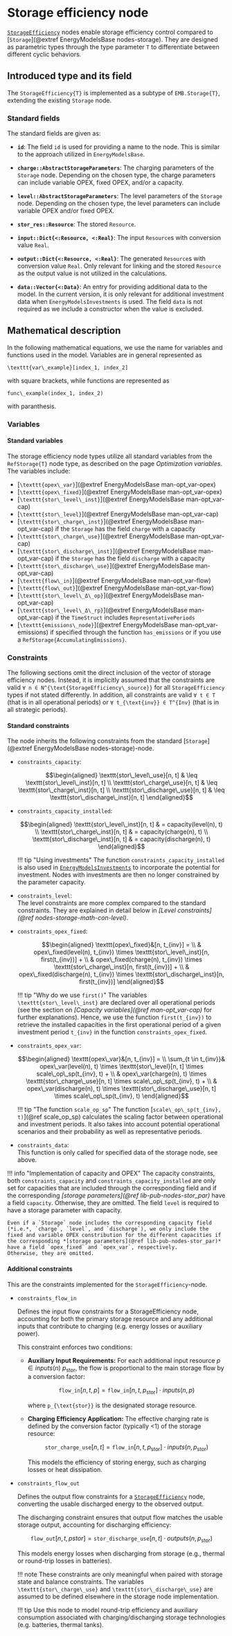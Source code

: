 # Storage efficiency node

[`StorageEfficiency`](@ref) nodes enable storage efficiency control compared to [`Storage`](@extref EnergyModelsBase nodes-storage). They are designed as parametric types through the type parameter `T` to differentiate between different cyclic behaviors.

## Introduced type and its field

The `StorageEfficiency{T}` is implemented as a subtype of `EMB.Storage{T}`, extending the existing `Storage` node.

### Standard fields

The standard fields are given as:

- **`id`**:
  The field `id` is used for providing a name to the node. This is similar to the approach utilized in `EnergyModelsBase`.

- **`charge::AbstractStorageParameters`**:
  The charging parameters of the `Storage` node. Depending on the chosen type, the charge parameters can include variable OPEX, fixed OPEX, and/or a capacity.

- **`level::AbstractStorageParameters`**:
  The level parameters of the `Storage` node. Depending on the chosen type, the level parameters can include variable OPEX and/or fixed OPEX.

- **`stor_res::Resource`**:
  The stored `Resource`.

- **`input::Dict{<:Resource, <:Real}`**:
  The input `Resource`s with conversion value `Real`.

- **`output::Dict{<:Resource, <:Real}`**:
  The generated `Resource`s with conversion value `Real`. Only relevant for linking and the stored `Resource` as the output value is not utilized in the calculations.

- **`data::Vector{<:Data}`**:
  An entry for providing additional data to the model. In the current version, it is only relevant for additional investment data when `EnergyModelsInvestments` is used. The field `data` is not required as we include a constructor when the value is excluded.

## Mathematical description

In the following mathematical equations, we use the name for variables and functions used in the model.
Variables are in general represented as

``\texttt{var\_example}[index_1, index_2]``

with square brackets, while functions are represented as

``func\_example(index_1, index_2)``

with paranthesis.


### Variables

#### Standard variables

The storage efficiency node types utilize all standard variables from the `RefStorage{T}` node type, as described on the page *Optimization variables*. The variables include:

- [``\texttt{opex\_var}``](@extref EnergyModelsBase man-opt_var-opex)
- [``\texttt{opex\_fixed}``](@extref EnergyModelsBase man-opt_var-opex)
- [``\texttt{stor\_level\_inst}``](@extref EnergyModelsBase man-opt_var-cap)
- [``\texttt{stor\_level}``](@extref EnergyModelsBase man-opt_var-cap)
- [``\texttt{stor\_charge\_inst}``](@extref EnergyModelsBase man-opt_var-cap) if the `Storage` has the field `charge` with a capacity
- [``\texttt{stor\_charge\_use}``](@extref EnergyModelsBase man-opt_var-cap)
- [``\texttt{stor\_discharge\_inst}``](@extref EnergyModelsBase man-opt_var-cap) if the `Storage` has the field `discharge` with a capacity
- [``\texttt{stor\_discharge\_use}``](@extref EnergyModelsBase man-opt_var-cap)
- [``\texttt{flow\_in}``](@extref EnergyModelsBase man-opt_var-flow)
- [``\texttt{flow\_out}``](@extref EnergyModelsBase man-opt_var-flow)
- [``\texttt{stor\_level\_Δ\_op}``](@extref EnergyModelsBase man-opt_var-cap)
- [``\texttt{stor\_level\_Δ\_rp}``](@extref EnergyModelsBase man-opt_var-cap) if the `TimeStruct` includes `RepresentativePeriods`
- [``\texttt{emissions\_node}``](@extref EnergyModelsBase man-opt_var-emissions) if specified through the function `has_emissions` or if you use a `RefStorage{AccumulatingEmissions}`.


### Constraints

The following sections omit the direct inclusion of the vector of storage efficiency nodes.
Instead, it is implicitly assumed that the constraints are valid ``∀ n ∈ N^{\text{StorageEfficiency\_source}}`` for all `StorageEfficiency` types if not stated differently.
In addition, all constraints are valid ``∀ t ∈ T`` (that is in all operational periods) or ``∀ t_{\text{inv}} ∈ T^{Inv}`` (that is in all strategic periods).

#### Standard constraints

The node inherits the following constraints from the
standard [`Storage`](@extref EnergyModelsBase nodes-storage)-node.

- `constraints_capacity`:

  ```math
  \begin{aligned}
  \texttt{stor\_level\_use}[n, t] & \leq \texttt{stor\_level\_inst}[n, t] \\
  \texttt{stor\_charge\_use}[n, t] & \leq \texttt{stor\_charge\_inst}[n, t] \\
  \texttt{stor\_discharge\_use}[n, t] & \leq \texttt{stor\_discharge\_inst}[n, t]
  \end{aligned}
  ```

- `constraints_capacity_installed`:

  ```math
  \begin{aligned}
  \texttt{stor\_level\_inst}[n, t] & = capacity(level(n), t) \\
  \texttt{stor\_charge\_inst}[n, t] & = capacity(charge(n), t) \\
  \texttt{stor\_discharge\_inst}[n, t] & = capacity(discharge(n), t)
  \end{aligned}
  ```

  !!! tip "Using investments"
      The function `constraints_capacity_installed` is also used in [`EnergyModelsInvestments`](https://energymodelsx.github.io/EnergyModelsInvestments.jl/) to incorporate the potential for investment.
      Nodes with investments are then no longer constrained by the parameter capacity.

- `constraints_level`:\
  The level constraints are more complex compared to the standard constraints.
  They are explained in detail below in *[Level constraints](@ref nodes-storage-math-con-level)*.

- `constraints_opex_fixed`:

  ```math
  \begin{aligned}
  \texttt{opex\_fixed}&[n, t_{inv}] = \\ &
    opex\_fixed(level(n), t_{inv}) \times \texttt{stor\_level\_inst}[n, first(t_{inv})] + \\ &
    opex\_fixed(charge(n), t_{inv}) \times \texttt{stor\_charge\_inst}[n, first(t_{inv})] + \\ &
    opex\_fixed(discharge(n), t_{inv}) \times \texttt{stor\_discharge\_inst}[n, first(t_{inv})]
  \end{aligned}
  ```

  !!! tip "Why do we use `first()`"
      The variables ``\texttt{stor\_level\_inst}`` are declared over all operational periods (see the section on *[Capacity variables](@ref man-opt_var-cap)* for further explanations).
      Hence, we use the function ``first(t_{inv})`` to retrieve the installed capacities in the first operational period of a given investment period ``t_{inv}`` in the function `constraints_opex_fixed`.

- `constraints_opex_var`:

  ```math
  \begin{aligned}
  \texttt{opex\_var}&[n, t_{inv}] = \\ \sum_{t \in t_{inv}}&
    opex\_var(level(n), t) \times \texttt{stor\_level}[n, t] \times scale\_op\_sp(t_{inv}, t) + \\ &
    opex\_var(charge(n), t) \times \texttt{stor\_charge\_use}[n, t] \times scale\_op\_sp(t_{inv}, t) + \\ &
    opex\_var(discharge(n), t) \times \texttt{stor\_discharge\_use}[n, t] \times scale\_op\_sp(t_{inv}, t)
  \end{aligned}
  ```

  !!! tip "The function `scale_op_sp`"
      The function [``scale\_op\_sp(t_{inv}, t)``](@ref scale_op_sp) calculates the scaling factor between operational and investment periods.
      It also takes into account potential operational scenarios and their probability as well as representative periods.

- `constraints_data`:\
  This function is only called for specified data of the storage node, see above.

!!! info "Implementation of capacity and OPEX"
    The capacity constraints, both `constraints_capacity` and `constraints_capacity_installed` are only set for capacities that are included through the corresponding field and if the corresponding *[storage parameters](@ref lib-pub-nodes-stor_par)* have a field `capacity`.
    Otherwise, they are omitted.
    The field `level` is required to have a storage parameter with capacity.

    Even if a `Storage` node includes the corresponding capacity field (*i.e.*, `charge`, `level`, and `discharge`), we only include the fixed and variable OPEX constribution for the different capacities if the corresponding *[storage parameters](@ref lib-pub-nodes-stor_par)* have a field `opex_fixed` and `opex_var`, respectively.
    Otherwise, they are omitted.


#### Additional constraints

This are the constraints implemented for the `StorageEfficiency`-node.

- `constraints_flow_in`

  Defines the input flow constraints for a StorageEfficiency node, accounting for both the primary storage resource and any additional inputs that contribute to charging (e.g. energy losses or auxiliary power).

  This constraint enforces two conditions:

  - **Auxiliary Input Requirements:**
    For each additional input resource $p ∈ inputs(n) \ p_{\text{stor}}$, the flow is proportional to the main storage flow by a conversion factor:
    ```math
    \texttt{flow\_in}[n,t,p]=\texttt{flow\_in}[n,t,p_{\text{stor​}}]⋅inputs(n,p)
    ```
    where ``p_{\text{stor}}`` is the designated storage resource.

  - **Charging Efficiency Application:**
    The effective charging rate is defined by the conversion factor (typically <1) of the storage resource:
    ```math
    \texttt{stor\_charge\_use}[n,t]=\texttt{flow\_in}[n,t,p_{\text{stor}}]⋅inputs(n,p_{\text{stor​}})
    ```
    This models the efficiency of storing energy, such as charging losses or heat dissipation.


- `constraints_flow_out`

  Defines the output flow constraints for a [`StorageEfficiency`](@ref) node, converting the usable discharged energy to the observed output.

  The discharging constraint ensures that output flow matches the usable storage output, accounting for discharging efficiency:
  ```math
  \texttt{flow\_out}[n,t,pstor​]=\texttt{stor\_discharge\_use}[n,t]⋅outputs(n,p_{\text{stor​}})
  ```

  This models energy losses when discharging from storage (e.g., thermal or round-trip losses in batteries).

  !!! note
      These constraints are only meaningful when paired with storage state and balance constraints. The variables ``\texttt{stor\_charge\_use}`` and ``\texttt{stor\_discharge\_use}`` are assumed to be defined elsewhere in the storage node implementation.

  !!! tip
      Use this node to model round-trip efficiency and auxiliary consumption associated with charging/discharging storage technologies (e.g. batteries, thermal tanks).
